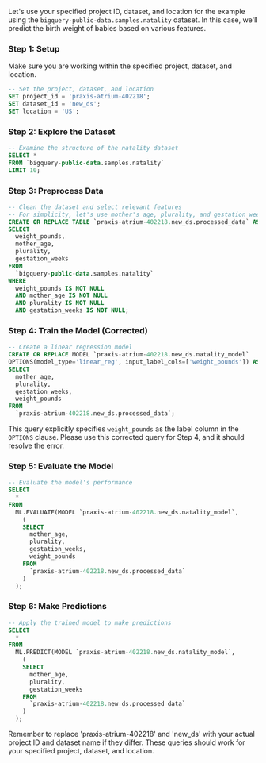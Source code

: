 Let's use your specified project ID, dataset, and location for the example using the `bigquery-public-data.samples.natality` dataset. In this case, we'll predict the birth weight of babies based on various features.

### Step 1: Setup
Make sure you are working within the specified project, dataset, and location.

```sql
-- Set the project, dataset, and location
SET project_id = 'praxis-atrium-402218';
SET dataset_id = 'new_ds';
SET location = 'US';
```

### Step 2: Explore the Dataset
```sql
-- Examine the structure of the natality dataset
SELECT *
FROM `bigquery-public-data.samples.natality`
LIMIT 10;
```

### Step 3: Preprocess Data
```sql
-- Clean the dataset and select relevant features
-- For simplicity, let's use mother's age, plurality, and gestation weeks as features
CREATE OR REPLACE TABLE `praxis-atrium-402218.new_ds.processed_data` AS
SELECT
  weight_pounds,
  mother_age,
  plurality,
  gestation_weeks
FROM
  `bigquery-public-data.samples.natality`
WHERE
  weight_pounds IS NOT NULL
  AND mother_age IS NOT NULL
  AND plurality IS NOT NULL
  AND gestation_weeks IS NOT NULL;
```

### Step 4: Train the Model (Corrected)
```sql
-- Create a linear regression model
CREATE OR REPLACE MODEL `praxis-atrium-402218.new_ds.natality_model`
OPTIONS(model_type='linear_reg', input_label_cols=['weight_pounds']) AS
SELECT
  mother_age,
  plurality,
  gestation_weeks,
  weight_pounds
FROM
  `praxis-atrium-402218.new_ds.processed_data`;
```
This query explicitly specifies `weight_pounds` as the label column in the `OPTIONS` clause. Please use this corrected query for Step 4, and it should resolve the error.

### Step 5: Evaluate the Model
```sql
-- Evaluate the model's performance
SELECT
  *
FROM
  ML.EVALUATE(MODEL `praxis-atrium-402218.new_ds.natality_model`,
    (
    SELECT
      mother_age,
      plurality,
      gestation_weeks,
      weight_pounds
    FROM
      `praxis-atrium-402218.new_ds.processed_data`
    )
  );
```

### Step 6: Make Predictions
```sql
-- Apply the trained model to make predictions
SELECT
  *
FROM
  ML.PREDICT(MODEL `praxis-atrium-402218.new_ds.natality_model`,
    (
    SELECT
      mother_age,
      plurality,
      gestation_weeks
    FROM
      `praxis-atrium-402218.new_ds.processed_data`
    )
  );
```

Remember to replace 'praxis-atrium-402218' and 'new_ds' with your actual project ID and dataset name if they differ. These queries should work for your specified project, dataset, and location.
